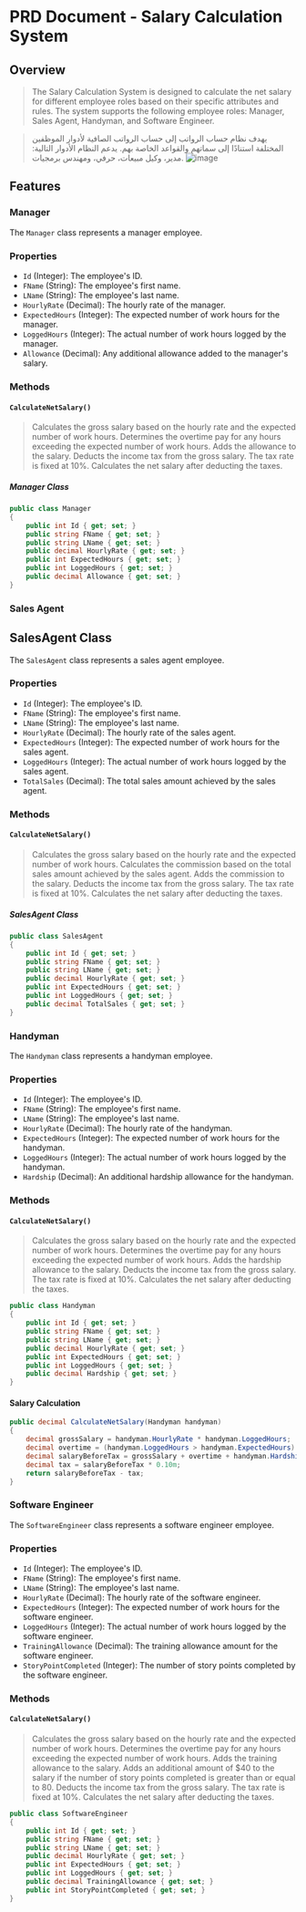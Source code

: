 # PRD Document - Salary Calculation System

## Overview
>The Salary Calculation System is designed to calculate the net salary for different employee roles based on their specific attributes and rules. The system supports the following employee roles: Manager, Sales Agent, Handyman, and Software Engineer.

>يهدف نظام حساب الرواتب إلى حساب الرواتب الصافية لأدوار الموظفين المختلفة استنادًا إلى سماتهم والقواعد الخاصة بهم. يدعم النظام الأدوار التالية: مدير، وكيل مبيعات، حرفي، ومهندس برمجيات.
![image](https://github.com/metigator/OOP012-Inheritance/assets/87314838/32868c85-c572-4936-91c2-4101b8655284)




## Features

### Manager

The `Manager` class represents a manager employee.


### Properties

- `Id` (Integer): The employee's ID.
- `FName` (String): The employee's first name.
- `LName` (String): The employee's last name.
- `HourlyRate` (Decimal): The hourly rate of the manager.
- `ExpectedHours` (Integer): The expected number of work hours for the manager.
- `LoggedHours` (Integer): The actual number of work hours logged by the manager.
- `Allowance` (Decimal): Any additional allowance added to the manager's salary.

### Methods

#### `CalculateNetSalary()`

>Calculates the gross salary based on the hourly rate and the expected number of work hours.
Determines the overtime pay for any hours exceeding the expected number of work hours.
Adds the allowance to the salary.
Deducts the income tax from the gross salary. The tax rate is fixed at 10%.
Calculates the net salary after deducting the taxes.

##### Manager Class
```csharp
public class Manager
{
    public int Id { get; set; }
    public string FName { get; set; }
    public string LName { get; set; }
    public decimal HourlyRate { get; set; }
    public int ExpectedHours { get; set; }
    public int LoggedHours { get; set; }
    public decimal Allowance { get; set; }
}
```

### Sales Agent

## SalesAgent Class

The `SalesAgent` class represents a sales agent employee.

### Properties

- `Id` (Integer): The employee's ID.
- `FName` (String): The employee's first name.
- `LName` (String): The employee's last name.
- `HourlyRate` (Decimal): The hourly rate of the sales agent.
- `ExpectedHours` (Integer): The expected number of work hours for the sales agent.
- `LoggedHours` (Integer): The actual number of work hours logged by the sales agent.
- `TotalSales` (Decimal): The total sales amount achieved by the sales agent.

### Methods

#### `CalculateNetSalary()`

>Calculates the gross salary based on the hourly rate and the expected number of work hours.
Calculates the commission based on the total sales amount achieved by the sales agent.
Adds the commission to the salary.
Deducts the income tax from the gross salary. The tax rate is fixed at 10%.
Calculates the net salary after deducting the taxes.

##### SalesAgent Class
```csharp
public class SalesAgent
{
    public int Id { get; set; }
    public string FName { get; set; }
    public string LName { get; set; }
    public decimal HourlyRate { get; set; }
    public int ExpectedHours { get; set; }
    public int LoggedHours { get; set; }
    public decimal TotalSales { get; set; }
}
```

### Handyman

The `Handyman` class represents a handyman employee.

### Properties

- `Id` (Integer): The employee's ID.
- `FName` (String): The employee's first name.
- `LName` (String): The employee's last name.
- `HourlyRate` (Decimal): The hourly rate of the handyman.
- `ExpectedHours` (Integer): The expected number of work hours for the handyman.
- `LoggedHours` (Integer): The actual number of work hours logged by the handyman.
- `Hardship` (Decimal): An additional hardship allowance for the handyman.

### Methods

#### `CalculateNetSalary()`

>Calculates the gross salary based on the hourly rate and the expected number of work hours.
Determines the overtime pay for any hours exceeding the expected number of work hours.
Adds the hardship allowance to the salary.
Deducts the income tax from the gross salary. The tax rate is fixed at 10%.
Calculates the net salary after deducting the taxes.

```csharp
public class Handyman
{
    public int Id { get; set; }
    public string FName { get; set; }
    public string LName { get; set; }
    public decimal HourlyRate { get; set; }
    public int ExpectedHours { get; set; }
    public int LoggedHours { get; set; }
    public decimal Hardship { get; set; }
}
```
#### Salary Calculation
```csharp
public decimal CalculateNetSalary(Handyman handyman)
{
    decimal grossSalary = handyman.HourlyRate * handyman.LoggedHours;
    decimal overtime = (handyman.LoggedHours > handyman.ExpectedHours) ? (handyman.LoggedHours - handyman.ExpectedHours) * handyman.HourlyRate * 1.5m : 0;
    decimal salaryBeforeTax = grossSalary + overtime + handyman.Hardship;
    decimal tax = salaryBeforeTax * 0.10m;
    return salaryBeforeTax - tax;
}
```

### Software Engineer

The `SoftwareEngineer` class represents a software engineer employee.

### Properties

- `Id` (Integer): The employee's ID.
- `FName` (String): The employee's first name.
- `LName` (String): The employee's last name.
- `HourlyRate` (Decimal): The hourly rate of the software engineer.
- `ExpectedHours` (Integer): The expected number of work hours for the software engineer.
- `LoggedHours` (Integer): The actual number of work hours logged by the software engineer.
- `TrainingAllowance` (Decimal): The training allowance amount for the software engineer.
- `StoryPointCompleted` (Integer): The number of story points completed by the software engineer.

### Methods

#### `CalculateNetSalary()`

>Calculates the gross salary based on the hourly rate and the expected number of work hours.
Determines the overtime pay for any hours exceeding the expected number of work hours.
Adds the training allowance to the salary.
Adds an additional amount of $40 to the salary if the number of story points completed is greater than or equal to 80.
Deducts the income tax from the gross salary. The tax rate is fixed at 10%.
Calculates the net salary after deducting the taxes.

```csharp
public class SoftwareEngineer
{
    public int Id { get; set; }
    public string FName { get; set; }
    public string LName { get; set; }
    public decimal HourlyRate { get; set; }
    public int ExpectedHours { get; set; }
    public int LoggedHours { get; set; }
    public decimal TrainingAllowance { get; set; }
    public int StoryPointCompleted { get; set; }
}
```
